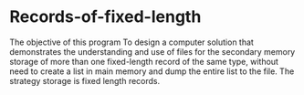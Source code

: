 # Records-of-fixed-length
The objective of this program To design a computer solution that 
demonstrates the understanding and use of files for the secondary memory 
storage of more than one fixed-length record of the same type, 
without need to create a list in main memory and dump the entire list to the file. 
The strategy storage is fixed length records.

